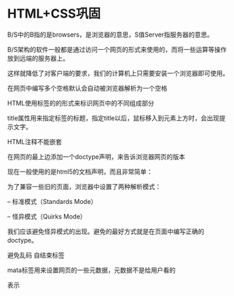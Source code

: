 # HTML+CSS巩固

B/S中的B指的是browsers，是浏览器的意思，S值Server指服务器的意思。

B/S架构的软件一般都是通过访问一个网页的形式来使用的，而将一些运算等操作放到远端的服务器上。

这样就降低了对客户端的要求，我们的计算机上只需要安装一个浏览器即可使用。

在网页中编写多个空格默认会自动被浏览器解析为一个空格

HTML使用标签的的形式来标识网页中的不同组成部分

title属性用来指定标签的标题，指定title以后，鼠标移入到元素上方时，会出现提示文字。

HTML注释不能嵌套

在网页的最上边添加一个doctype声明，来告诉浏览器网页的版本

现在一般使用的是html5的文档声明，而且非常简单：<!DOCTYPE html>

为了兼容一些旧的页面，浏览器中设置了两种解析模式：

– 标准模式（Standards Mode）

– 怪异模式（Quirks Mode）

我们应该避免怪异模式的出现。避免的最好方式就是在页面中编写正确的doctype。



避免乱码 <meta charset="utf-8" />    自结束标签

mata标签用来设置网页的一些元数据，元数据不是给用户看的

表示<link><base><script><style>和<title>不能表示的所有元数据

属性：

charset网页的字符集  content数据的内容	http-equiv	name数据的名称

```html
<meta charset="utf-8">
<!--指定字符集-->

<meta name="keywords" content="购物，电商"/>
<!--keywords表示网站的关键字 可以指定多个关键字 用逗号隔开-->

<meta name="description" content="小米官网直营小米公司旗下所有产品，包括Xiaomi手机系列Xiaomi 13、MIX、Redmi 红米系列、Redmi Note 12、K60、电视、笔记本、米家智能家居等，同时提供小米官方服务及售后支持."/>
<!--description用于网站的描述 会展示在搜索引擎的搜索结果中-->

<meta http-equiv="refresh" content="3;url=https://www.baidu.com"/>
<!--重定向功能 意为三秒后跳转到url指定地址-->
```



/<head>标签用来表示网页的元数据，head中包含了浏览器和搜索引擎使用的其他不可见信息

/<hr />标签是水平线标签，使用hr标签可以在页面中打印一条水平线，水平线可以将页面分成上下两个部分。

img标签alt属性：图片的描述

a标签 

href：链接地址  target：设置打开目标页面的位置，可选值：_blank新窗口、_self当前窗口。

hgroup:	用来为标题分组 可以将一组相关的标题同时放入hgroup中

blockquote: 引用 会有一个换行缩进效果

q；短引用 不会换行 有一个缩进效果

HTML预留字符的表示方法 使用实体名

![image-20230226210055004](D:\appdata\Typora\typora-user-images\image-20230226210055004.png)

##### 结构化语义标签

```html
<header>网页/某一部分的头部</header>
<main>网页的主体部分 一个页面中只有一个</main>
<footer>网页/某一部分的底部</footer>
<nav>网页中的导航</nav>
<aside>侧边栏</aside>
<article>一个独立的文章</article>
<section>表示一个独立的区块 用上面标签不能表示时 同这个</section>
```

```html
<span>没有语义 一般用于网页中选中文字</span>
```

SPAN 是行内元素，SPAN 的前后是不会换行的，它没有结构的意义，纯粹是应用样式

• CSS的样式表由一个一个的样式构成，一个样式又由选择器和声明块构成。

• 语法：

– 选择器 {样式名:样式值；样式名:样式值 ; }

– p {color:red ; font-size:12px;}

| 行内样式   | 不用填写选择器直接编写声明<p style="color: red;font-size: 30px"></p> |
| ---------- | ------------------------------------------------------------ |
| 内部样式表 | <style><br/>p{color:red; font-size: 30px;}<br/><br/></style> |
| 外部样式   | link标签引入<link rel="stylesheet" type="text/css" >         |

| 元素选择器               | 标签名 { }                                                   |
| ------------------------ | ------------------------------------------------------------ |
| 类选择器                 | .className { }                                               |
| ID选择器                 | \#id { }                                                     |
| 复合选择器（交集选择器） | – 选择器1选择器2{}可以选中同时满足多个选择器的元素           |
| 群组选择器               | 选择器1,选择器2,选择器3 { }可以同时使用多个选择器，多个选择器将被同时应用指定的样式 |
| 通用选择器               | *{ }同时选中页面中的所有                                     |
| 后代元素选择器           | 祖先元素 后代元素{} 用来选中指定元素的指定后代元素           |
| 子元素选择器             | 父元素 > 子元素{}  选中指定父元素的指定子元素                |

有时候，你需要选择本身没有标签，但是仍然易于识别的网页部位，比如段落首行

或鼠标滑过的连接。CSS为他们提供一些选择器：伪类和伪元素。

**伪类：**

a:link 正常链接

a:visited 访问过的链接

a:hover 鼠标滑过的链接

a:active  正在点击的

– :focus 获取焦点



 :before表示元素最前边的部分

一般before都需要结合content这个样式一起使用，

通过content可以向before或after的位置添加一些内容

 :after表示元素的最后边的部分



– ::selection   选中的元素使用样式

– :first-letter  首字母

– :first-line  首行

属性选择器

• 属性选择器可以挑选带有特殊属性的标签。

• 语法:

​					[属性名]选取含有指定属性的元素

​					[属性名="属性值"]选取含有指定属性值的元素

​					[属性名~="属性值"]

​					[属性名|="属性值"]

​					[属性名^="属性值"]选取属性值以指定内容开头的元素

​					[属性名$="属性值"]选取属性值以指定内容结尾的元素

​					[属性名*="属性值"]选取属性值包含指定内容的元素



:nth-child ()可以选中任意位置的子元素

 该选择器后边可以指定一个参数，指定要选中第几个子元素

 even 表示偶数位置的子元素

 odd 表示奇数位置的子元素



 :first-of-type

 :last-of-type

 :nth-of-type

 和:first-child这些非常的类似，

 只不过child，是在所有的子元素中排列

 而type，是在当前类型的子元素中排列



后一个兄弟元素选择器

 作用：可以选中一个元素后紧挨着的指定的兄弟元素

 语法：前一个 + 后一个



选中后边的所有兄弟元素

 语法：前一个 ~ 后边所有  

例

```css
span ~ p{
     background-color: yellow;
 }
```

否定伪类：

作用：可以从已选中的元素中剔除出某些元素

 语法：  :not(选择器)



在CSS中，祖先元素上的样式，也会被他的后代元素所继承,

利用继承，可以将一些基本的样式设置给祖先元素，这样所有的后代元素将会自动继承这些样式。

但是并不是所有的样式都会被子元素所继承，比如：背景相关的样式都不会被继承 边框相关的样式 定位相关的



优先级的规则

内联样式 ， 优先级  1000

id选择器，优先级  100

类和伪类， 优先级  10

元素选择器，优先级 1 

通配* ，   优先级 0

继承的样式，没有优先级

如果选择器的优先级一样，则使用靠后的样式。



###### 文本标签

em和strong

​      \- 这两个标签都表示一个强调的内容，

​        em主要表示语气上的强调,em在浏览器中默认使用斜体显示

​        strong表示强调的内容，比em更强烈，默认使用粗体显示



i标签中的内容会以斜体显示

b标签中的内容会以加粗显示

 h5规范中规定，对于不需要着重的内容而是单纯的加粗或者是斜体，就可以使用b和i标签



small标签中的内容会比他的父元素中的文字要小一些

在h5中使用small标签来表示一些细则一类的内容

比如：合同中小字，网站的版权声明都可以放到small



网页中所有的加书名号的内容都可以使用cite标签，表示参考的内容(样式上会有一点斜体)

   比如：书名 歌名 话剧名 电影名 。。。



q标签表示一个短的引用（行内引用）

q标签引用的内容，浏览器会默认加上引号

  blockquote标签表示一个长引用（块级引用）



使用sup标签来设置一个上标

sub标签用来表示一个下标



使用del标签来表示一个删除的内容  del标签中的内容，会自动添加删除线



ins表示一个插入的内容  ins中的的内容，会自动添加下划线



需要页面中直接编写一些代码

pre是一个预格式标签，会将代码中的格式保存，不会忽略多个空格

code专门用来表示代码

我们一般结合使用pre和code来表示一段代码

```html
		<pre>
			<code>
				window.onload = function(){
					alert("Hello World");
				};
			</code>
		</pre>
```

![image-20230226220100635](D:\appdata\Typora\typora-user-images\image-20230226220100635.png)

###### 列表

去掉项目符号  ul{ list-style: none;}

 分为三类 1、无序列表 2、有序列表 3、定义列表

ol、ul和li都是块元素

​      通过type属性可以修改无序列表的项目符号

可选值：

​          disc，默认值，实心的圆点

​          square，实心的方块

​          circle，空心的圆



 ol  type属性，可以指定序号的类型

可选值：

1，默认值，使用阿拉伯数字

a/A 采用小写或大写字母作为序号

 i/I 采用小写或大写的罗马数字作为序号



列表之间都是可以互相嵌套，可以在无序列表中放个有序列表,也可以在有序列表中放一个无序列表



定义列表用来对一些词汇或内容进行定义

使用dl来创建一个定义列表

​        dl中有两个子标签

​          dt ： 被定义的内容

​          dd ： 对定义内容的描述

同样dl和ul和ol之间都可以互相嵌套 

###### 单位

像素 px

- 像素是我们在网页中使用的最多的一个单位，一个像素就相当于我们屏幕中的一个小点，我们的屏幕实际上就是由这些像素点构成的,但是这些像素点，是不能直接看见。

- 不同显示器一个像素的大小也不相同，显示效果越好越清晰，像素就越小，之像素越大。

  百分比 %

- 也可以将单位设置为一个百分比的形式，这样浏览器将会根据其父元素的样式来计算该值

- 使用百分比的好处是，当父元素的属性值发生变化时,子元素也会按照比例发生改变

- 在我们创建一个自适应的页面时，经常使用百分比作为单位



em

- em和百分比类似，它是相对于当前元素的字体大小来计算的

- 1em = 1font-size

- 使用em时，当字体大小发生改变时，em也会随之改变

- 当设置字体相关的样式时，经常会使用em



颜色的单位

- 颜色的浓度需要一个0-255之间的值，255表示最大，0表示没有

- 浓度也可以采用一个百分数来设置，需要一个0% - 100%之间的数字

   使用百分数最终也会转换为0-255之间的数

    0%表示0

   100%表示255

  

也可以使用十六进制的rgb值来表示颜色，原理和上边RGB原理一样，

只不过使用十六进制数来代替，使用三组两位的十六进制数组来表示一个颜色

每组表示一个颜色   ,第一组表示红色的浓度，范围00-ff

​	第二组表示绿色的浓度，范围是00-ff

​	第三组表示蓝色的浓度，范围00-ff

​	语法：#红色绿色蓝色

红色： #ff0000

 像这种两位两位重复的颜色，可以简写

比如：#ff0000 可以写成 #f00        #abc  #aabbcc    



###### 字体

在网页中将字体分成5大类：

​        serif（衬线字体）

​        sans-serif（非衬线字体）

​        monospace （等宽字体）

​        cursive （草书字体）

​        fantasy （虚幻字体）

可以将字体设置为这些大的分类,当设置为大的分类以后，浏览器会自动选择指定的字体并应用样式，一般会将字体的大分类，指定为font-family中的最后一个字体  



设置文字的大小,浏览器中一般默认的文字大小都是16px

font-size设置的并不是文字本身的大小，在页面中，每个文字都是处在一个看不见的框中的，我们设置的font-size实际上是设置格的高度，并不是字体的大小， 一般情况下文字都要比这个格要小一些，也有时会比格大，根据字体的不同，显示效果也不能 



通过font-family可以指定文字的字体

该样式可以同时指定多个字体，多个字体之间使用,分开，当采用多个字体时，浏览器会优先使用前边的字体，

```css
font-family: arial , 微软雅黑;
```

​     

```css
@font-face{
	font-family:'mydont';
	src:url(''format("truetype");)
        /*format确保浏览器可以正常识别*/
}
```

用户通过我们的服务器去下载的字体 可能涉及版权问题

| font-style | 用来设置文字的斜体     |      |
| ---------- | ---------------------- | ---- |
| normal     | 默认值，文字正常显示   |      |
| italic     | 文字会以斜体显示       |      |
| oblique    | 文字会以倾斜的效果显示 |      |

大部分浏览器都不会对倾斜和斜体做区分， 也就是说我们设置italic和oblique它们的效果往往是一样的。一般我们只会使用italic。

font-weight 属性值bold可加粗

该样式也可以指定100-900之间的9个值，但是由于用户的计算机往往没有这么多级别的字体，所以达到我们想要的效果，也就是200有可能比100粗，300有可能比200粗，但是也可能是一样的



font-variant可以用来设置小型大写字母   

设置属性值small-caps 文本以小型大写字母显示

将所有的字母都以大写形式显示，但是小写字母的大写，要比大写字母的大小小一些。



字体问题：1、加载速度    2、版权   3、字体格式问题（ttf格式、woff等）



**简写**

在CSS中还为我们提供了一个样式叫font，使用该样式可以同时设置字体相关的所有样式,可以将字体的样式的值，统一写在font样式中，不同的值之间使用空格隔开 使用font设置字体样式时，斜体 加粗 小大字母，没有顺序要求，甚至可写可不写，如果不写则使用默认值，但是**要求文字的大小和字体必须写，而且字体必须是最后一个样式大小必须是倒数第二个样式**

实际上使用简写属性也会有一个比较好的性能



行间距 

并没有直接设置行间距的方法 只能通过设置行高line-height和字体大小来设置行间距, 网页中的文字实际上也是写在一个看不见的线中的，而文字会**默认在行高中垂直居中显示**

行间距 = 行高 - 字体大小

可以接收的值：

1.直接就收一个大小

2.可以指定一个百分数，则会相对于字体去计算行高

3.可以直接传一个数值，则行高会设置字体大小相应的倍数

对于单行文本来说，可以将行高设置为和父元素的高度一致，这样可以是单行文本在父元素中垂直居中

在font中也可以指定行高,在字体大小后可以添加/行高，来指定行高，该值是可选的，如果不指定则会使用默认值

```css
font: 30px/50px "微软雅黑";
```

| 文本样式名称    | 作用               | 可选样式                                                     |
| --------------- | ------------------ | ------------------------------------------------------------ |
| text-transform  | 设置文本的大小写   | capitalize 单词的首字母大写，通过空格来识别单词 uppercase lowercase |
| text-decoration | 用来设置文本的修饰 | underline   overline（上划线）line-through（删除线）         |
| text-align      | 设置文本的对齐方式 | left right center justify(两端对齐，通过调整文本间空格的大小) |

超链接会默认添加下划线，也就是超链接的text-decoration的默认值是underlin，如果需要去除超链接的下划线则需要将该样式设置为none



**letter-spacing**可以指定字符间距

word-spacing可以设置单词之间的距离 实际上就是设置词与词之间空格的大小



**text-indent**用来设置首行缩进

当给它指定一个正值时，会自动向右侧缩进指定的像素

如果为它指定一个负值，则会向左移动指定的像素,

通过这种方式可以将一些不想显示的文字隐藏起来，这个值一般都会使用em作为单位



###### 图标字体（icon-font）

在网页经常需要使用一些图标 可以通过图片来引用图标 但是图片比较大且不灵活

因此可以在使用图标时将其设置为字体 通过font-face对其进行引入

这样就可以通过使用字体的形式来使用图标

pros:小、灵活

网上有很多图标字体库 可以直接引入使用

将下载解压好的字体库中css和webfonts移动到项目中，通过link引入到网页（在文件中已通过font-face引入）

直接通过类命来使用图标字体

```html
<i class="fas/fab ......." style="font-size:80px; color:red;">颜色大小都可以设置</i>
```

若想不改变结构放置图标 可以通过伪类来实现

​		找到要设置图标的元素 通过before或after

​		在content中设置字体的编码

​		设置字体的样式

还可以通过实体来使用图标字体

​		&#x图表的编码 类命不能省略

```html
<span class="fas">&#xf0f3</span>
```



###### 行高line height

​	行高值文字占有的实际高度 可以通过line-height来设置

​	行高可以指定一个大小（px em） 也可以直接为行高设置一个整数

​	如果是一个整数的话，行高将会是字体的指定的倍数

行高会在字体框的上下平均分配

可以将行高设置为和高度一样的值，使单行元素在一个元素中垂直居中



##### BOX Model

内容区（content）

内边距（padding）

边框（border）

外边距（margin）:算是盒子外部

使用width height来设置盒子内容区的宽度 高度

width和height只是设置的盒子内容区的大小，而不是盒子的整个大小，

盒子可见框的大小由内容区，内边距和边框共同决定

属性值包括 length、percentage、auto

**length**以固定值为外边距。

**percentage**相对于**包含块**的*宽度*，以百分比值为外边距。

**auto**让浏览器自己选择一个合适的外边距。有时，在一些特殊情况下，该值可以使元素居中。



## 在现代浏览器中实现水平居中，可以使用

```css
  display:flex;
  justify-content:center;
```



###### border

使用border-width可以分别指定四个边框的宽度

如果在border-width指定了四个值，

则四个值会分别设置给 上 右 下 左，按照顺时针的方向设置的          

如果指定三个值，则三个值会分别设置给  上  左右 下

如果指定两个值，则两个值会分别设置给 上下 左右   

如果指定一个值，则四边全都是该值   

auto可居中

​          

除了border-width，CSS中还提供了四个border-xxx-width

xxx的值可能是top right bottom left  专门用来设置指定边的宽度   



color和style同理

style可选样式：solid实线   dotted点状边框   dashed虚线  double双线



大部分的浏览器中，边框的宽度和颜色都是有默认值，而边框的样式默认值都是none



**简写**

border

- 边框的简写样式，通过它可以同时设置四个边框的样式，宽度，颜色

- 而且没有任何的顺序要求

- border一指定就是同时指定四个边不能分别指定

  border-top border-right border-bottom border-left

  可以单独设置四个边的样式，规则和border一样，只不过它只对一个边生效



padding设置与border类似 有四个方向



###### padding

内边距会影响盒子的可见框的大小，元素的背景会延伸到内边距,

盒子的大小由内容区、内边距和边框共同决定

盒子可见框的宽度 = border-left-width + padding-left + width + padding-right + border-right-width

 可见框的高度 = border-top-width + padding-top + height + padding-bottom + border-bottom-width



###### margin

margin指的是当前盒子与其他和盒子之间的距离 它不会影响可见框的大小，而是会影响盒子的位置



由于页面中的元素都是靠左靠上摆放的，所以注意当我们设置上和左外边距时，会导致盒子自身的位置发生改变，而如果是设置右和下外边距会改变其他盒子的位置



外边距也可以指定为一个负值，如果外边距设置的是负值，则元素会向反方向移动



###### 相邻垂直外边距的重叠

- 在网页中相邻的垂直方向的外边距会发生外边距的重叠

   所谓的外边距重叠指**兄弟**元素之间的相邻外边距会取最大值而不是取和

  ​		特殊情况：一正一负 取其和

  ​						   两者都是负值 取绝对值较大的

  兄弟元素之间外边距的折叠是我们希望看到的 不需要处理

  

- 如果父子元素的垂直外边距相邻了，则**子元素**的外边距会设置给父元素

  父子元素外边距的折叠会影响我们页面的布局 因此必须要处理

  修改方式：给父元素使用padding-top 或者给父元素设置 border-top 



浏览器为了在页面中没有样式时，也可以有一个比较好的显示效果，所以为很多的元素都设置了一些默认的margin和padding，而它的这些默认样式，正常情况下我们是不需要使用的，默认样式会影响页面布局。

所以我们往往在**编写demo样式**之前需要将浏览器中的默认的margin和padding统统的去掉

```css
			*{
				margin: 0;
				padding: 0;
			}
```



```html
<link rel="stylesheet" href=".css/normalize.css">
```

**正式做项目**往往引入重置样式表：

reset.css 直接去除了浏览器的默认样式

normalize.css 对默认样式进行了统一



###### 盒子的水平布局

子盒撑开父内容区

子[左（margin+border+padding）+width+右（margin+border+padding]=父内容区宽度content

以上等式必须满足，如果相加结果使等式不满足则称为过度约束，等式会自动调整

**调整情况：**

如果这七个值中没有为auto的情况，则浏览器会自动调整margin-right以使等是满足

这七个之中有三个值可以设置成auto width	margin-left	margin-right

如果某个值为auto 则会自动调整auto那个值以使等式成立 

 width默认为auto margin默认为0

如果width和margin都设置为auto 则宽度会调整到最大 margin会设置为0

如果两个margin设置为auto ，width为固定值，则在调整时会使得margin-left=margin-right

所以常使用这个特点来使一个元素在其父元素内居中

如果width过大 可设置margin-right为负值使等式成立

###### 盒子的垂直布局

默认情况下父元素没有设置高度的情况下，父元素的高度被内容撑开

子元素是在父元素的内容区中排列的 如果子元素的大小超过了父元素，则子元素会从父元素中溢出

使用overflow属性设置父元素如何处理溢出的子元素（overflow-x单独处理水平 overflow-y单独处理垂直）

可选值：

visible: 默认值 即在父元素外显示  

hidden：溢出内容将会被裁剪 不会显示 

scroll: 生成两个滚动条 通过滚动条来查看完整内容

auto: 根据需要生成滚动条 不会生成多余的滚动条

###### **行内元素的盒模型**

行内元素不支持设置宽和高，

**水平**内联元素可以设置水平方向的padding、border且会正常显示，水平方向的相邻外边距不会重叠，而是求和

**垂直**可以设置垂直padding、border但是不会影响布局（不会将相邻元素往下挤，可能会覆盖），内联元素不支持垂直外边距margin 



通过**display**样式可以修改元素的类型

 可选值：

 inline：可以将一个元素作为内联元素显示

 block: 可以将一个元素设置块元素显示

 inline-block：将一个元素转换为行内块元素

​					可以使一个元素既有行内元素的特点又有块元素的特点 	既可以设置宽高，又不会独占一行

 table: 表格

 none: 不显示元素，并且元素**不会在页面中继续占有位置**



**visibility**

- 可以用来设置元素的隐藏和显示的状态

- 可选值：

  visible 默认值，元素默认会在页面显示

  hidden 元素会隐藏不显示 

使用 visibility:hidden;隐藏的元素虽然**不会在页面中显示， 但是它的位置会依然保持**



**box-sizing**属性：用来设置盒子尺寸的计算方式（设置width和height的作用）

可选值：

​		content-box:默认值 宽度和高度用来设置内容去的大小

​		border-box:宽度和高度用来设置整个盒子可见框的大小

​				即width和height指的是内容去和 内边距和边框的总大小

 

**outline**:用来设置元素的轮廓线，用法和hover一致

​		轮廓和边框不同的点，就是轮廓不会影响可见框的大小，不会影响布局

用处：可能会在hover时添加一个outline效果 增加视觉效果



**box-shadow**:用来设置元素的阴影效果 同样不会影响页面布局  

默认处于元素的正下方，且大小和元素一致，不会显示

第一个值：水平偏移量 设置阴影的水平位置 正值向右移动 负值向左移动

第二个值：垂直偏移量 设置阴影的垂直位置 正值向下移动 负值向上移动

第三个值： 阴影的模糊半径

第四个值： 阴影的颜色 一般会选择rgba一个偏透明的颜色



**border-radius**：用来设置圆角  设置的是圆的半径大小

border-（top/bottom) - (left/right) -radius 可分别给四个角设置圆角

三个值： 左上  右上/左下  右下

两个值：左上/右下 	右上/左下

border-radius：50% 圆形



文档流处在网页的最底层，它表示的是一个页面中的位置，我们所创建的元素默认都处在文档流中

 元素在文档流中的特点

块元素

​          1.块元素在文档流中会独占一行，块元素会自上向下排列。

​          2.块元素在文档流中默认宽度是父元素的100%

​          3.块元素在文档流中的高度默认被内容撑开

内联元素

​          1.内联元素在文档流中只占自身的大小，会默认从左向右排列，

​            如果一行中不足以容纳所有的内联元素，则换到下一行，继续自左向右。

​          2.在文档流中，内联元素的宽度和高度默认都被内容撑开  



##### 浮动

如果希望块元素在页面中水平排列，可以使块元素脱离文档流。使用float来使元素浮动，从而脱离文档流

可选值：

none，默认值，元素默认在文档流中排列

left，元素会立即脱离文档流，向页面的左侧浮动

right，元素会立即脱离文档流，向页面的右侧浮动

- 当为一个元素设置浮动以后（float属性是一个非none的值），元素会立即脱离文档流
- 元素脱离文档流以后，它下边的元素会立即向上移动元素浮动以后，会尽量向页面的左上或这是右上漂浮，
- 浮动元素默认不会从父元素中移出

-  浮动元素向左或者向右移时，不会超过它前面的浮动元素

- 如果浮动元素上边是一个没有浮动的块元素，则浮动元素不会超过块元素

- 浮动的元素不会超过他上边的兄弟元素，最多最多一边齐

作用：浮动使得页面中的元素可以水平排列，通过浮动可以制作一些水平方向的布局



浮动的元素不会盖住文字，文字会自动环绕在浮动元素的周围，所以我们可以通过浮动来设置文字环绕图片的效果



块元素

脱离文档流以后，高度和宽度都被内容撑开，块元素不再独占页面一行

行内元素

脱离文档流之后，会变成块元素，特点和块元素一样

即：**脱离文档流之后，不再区分行内元素和块元素**



##### 高度塌陷

在文档流中，父元素的高度默认是被子元素撑开的，也就是子元素多高，父元素就多高。

但是当为子元素设置浮动以后，子元素会完全脱离文档流，此时将会导致子元素无法撑起父元素的高度，导致父元素的高度塌陷。

由于父元素的高度塌陷了，则父元素下的所有元素都会向上移动，这样将会导致页面布局混乱。

所以在开发中一定要避免出现高度塌陷的问题,我们可以将父元素的高度写死，以避免塌陷的问题出现，

但是一旦高度写死，父元素的高度将不能自动适应子元素的高度，所以这种方案是不推荐使用的

父元素高度写死后：子元素东西少——》留空白    子元素东西多——》会溢出



###### BFC 块级格式化上下文

###### 解决方案一：

根据W3C的标准，在页面中元素都一个隐含的属性叫做Block Formatting Context，简称BFC，该属性可以设置打开或者关闭，默认是关闭的。

当开启元素的BFC以后，元素将会具有如下的特性：

 1.父元素的垂直外边距不会和子元素重叠 

 2.开启BFC的元素不会被浮动元素所覆盖

 3.开启BFC的元素可以包含浮动的子元素



如何开启元素的BFC

1.设置元素浮动

- 使用这种方式开启，虽然可以撑开父元素，但是会导致父元素的宽度丢失，而且使用这种方式也会导致下边的元素上移，不能解决问题

2.设置元素绝对定位

3.设置元素为inline-block

- 可以解决问题，但是会导致宽度丢失，不推荐使用这种方式

4.将元素的overflow设置为一个非visible的值



推荐方式：将overflow设置为hidden是副作用最小的开启BFC的方式。  



###### 解决方法二

**clear**可以用来清除其他浮动元素对当前元素的影响

可选值：

none，默认值，不清除浮动

left，清除左侧浮动元素对当前元素的影响

right，清除右侧浮动元素对当前元素的影响

both，清除两侧浮动元素对当前元素的影响

原理：浏览器自动为元素添加一个上边距 以使其位置不受其他元素的影响



可以直接在高度塌陷的父元素的最后，添加一个空白的div，

由于这个div并没有浮动，所以他是可以撑开父元素的高度的，然后在对其进行清除浮动，这样可以通过这个空白的div来撑开父元素的高度，

基本没有副作用



使用这种方式虽然可以解决问题，但是会在页面中添加多余的结构。

```css
			div class="clear"></div>

			.clear{
				clear: both;
			}
```



###### 解决方法三

 after伪类是行内元素  默认不会独占一行，可以通过after伪类向元素的最后添加一个空白的块元素，然后对其清除浮动，

这样做和添加一个div的原理一样，该伪类没有浮动也没有脱离文档流，因此可以达到一个相同的效果父类可以被撑开，而且不会在页面中添加多余的div，这是我们最推荐使用的方式，几乎没有副作用



解决外边距重叠：

```css
.box1::before{
	content:'';
	display:table;
	/*既不占地方又能够隔开父元素和子元素*/
}
```

**同时解决高度塌陷和外边距重叠的问题**

```css
.clearfix::before,
.clearfix::after{
	content:'';
	display:table;
	clear:both;
}
```

**现在已经不用这种方式进行布局了！！！**

##### 定位Position

定位：

- 定位指的就是将指定的元素摆放到页面的任意位置，通过定位可以任意的摆放元素

- 通过position属性来设置元素的定位
- 默认值为static  默认情况下未开启定位

  

###### 相对定位

不会像margin影响别人 margin top/left影响自己  bottom/right影响别人

relative是相对原来的位置进行位移，参照原先位置



当元素的position属性设置为relative时，则开启了元素的相对定位

1.当开启了元素的相对定位以后，而不设置偏移量时，**元素不会发生任何变化**

2.相对定位是相对于元素在文档流中原来的位置进行定位

 3.相对定位的元素不会脱离文档流

 4.相对定位会使元素提升一个层级

 5.相对定位不会改变元素的性质，块还是块，内联还是内联



当开启了元素的定位（position属性值是一个非static的值）时，

可以通过left right top bottom四个属性来设置元素的偏移量

 left：元素相对于其定位位置的左侧偏移量

 right：元素相对于其定位位置的右侧偏移量

 top：元素相对于其定位位置的上边的偏移量

 bottom：元素相对于其定位位置下边的偏移量



通常偏移量只需要使用两个就可以对一个元素进行定位，

一般选择水平方向的一个偏移量和垂直方向的偏移量来为一个元素进行定位



###### 绝对定位

当position属性值设置为absolute时，则开启了元素的绝对定位



1.开启绝对定位，**会使元素脱离文档流**

2.开启绝对定位以后，如果不设置偏移量，则**元素的位置不会发生变化**

3.绝对定位会改变元素的性质，内联元素变成块元素，块元素的宽度和高度默认都被内容撑开

4.绝对定位是相对于离他最近的开启了定位的祖先元素进行定位的（一般情况，开启了子元素的绝对定位都会同时开启父元素的相对定位）

如果所有的祖先元素都没有开启定位，则会相对于浏览器窗口进行定位

5.绝对定位会使元素提升一个层级



包含块：

​	-正常情况下包含块就是离当前元素最近的**祖先块元素**

​	-绝对定位情况下  包含块就是离它最近的开启定位的祖先元素

​		如果所有的祖先元素元素都没有开启定位 则根元素就是他的包含块

​		html根元素——>初始包含块



水平布局

left+左（margin+border+padding）+width+右（margin+border+padding)+right=包含块content.width

当我们开启绝对定位后，水平方法先打个布局等式就要添加left和right两个值 此时规则和之前一样只是多添加了两个值 当发生了过度约束：

​		有auto直接调整auto

​		没有auto则自动调整right的值以使等式成立

​		**可设置auto的值：margin width left right**

​		left和right的值默认是auto 所以如果不指定left和right 若等式不成立时，会自动调整这两个值

​		margin-left/right:auto会有居中效果  left/right：auto 自动调整right

​		且left/right调整的优先级高于margin



垂直布局

垂直方向上的布局也必须要满足

top+上（margin+border+padding）+height+下（margin+border+padding)+bottom=包含块content.height

###### 固定定位

 当元素的position属性设置fixed时，则开启了元素的固定定位

 固定定位也是一种绝对定位，它的大部分特点都和绝对定位一样

不同的是：

固定定位永远都会相对于浏览器窗口进行定位

固定定位会固定在浏览器窗口某个位置，不会随滚动条滚动

```
错的：
（即和所有的元素都不在一个图层）

可以理解为relative和absolute比原网页高了一个图层 fixed比他们再高一个图层 
只要是定位 层级就是一样的 由index决定层级
```



###### 粘滞定位

position:sticky则开启元素的粘滞定位

粘滞定位和相对定位的特点基本一致，不同的是粘滞定位可以在元素到达某个位置时将其固定



###### 层级

如果定位元素的层级是一样，则下边的元素会盖住上边的

通过z-index属性可以用来设置元素的层级，可以为z-index指定一个正整数作为值，该值将会作为当前元素的层级

层级越高，越优先显示

祖先元素永远不会盖住后代元素

对于没有开启定位的元素不能使用z-index



大范围一般用浮动、块元素来解决 定位往往应用于小规模



##### 背景

###### **background-image**

来设置背景图片

- 语法：background-image:url(相对路径);



- 如果背景图片大于元素，默认会显示图片的左上角

- 如果背景图片和元素一样大，则会将背景图片全部显示

- 如果背景图片小于元素大小，则会默认将背景图片平铺以充满元素



可以同时为一个元素指定背景颜色和背景图片，这样背景颜色将会作为背景图片的底色，一般情况下设置背景图片时都会同时指定一个背景颜色



###### **background-repeat**

用于设置背景图片的重复方式

可选值：

 repeat，默认值，背景图片会双方向重复（平铺）

 no-repeat ，背景图片不会重复，有多大就显示多大

 repeat-x， 背景图片沿水平方向重复

 repeat-y，背景图片沿垂直方向重复



背景图片默认是贴着元素的左上角显示

###### **background-position**

可以调整背景图片在元素中的位置

可选值：

该属性可以使用 top right left bottom center中的两个值

​       top left 左上 	bottom right 右下

如果只给出一个值，则第二个值默认是center



也可以直接指定两个偏移量，第一个值是水平偏移量

​         \*        - 如果指定的是一个正值，则图片会向右移动指定的像素

​         \*        - 如果指定的是一个负值，则图片会向左移动指定的像素

 第二个是垂直偏移量  

​         \*        - 如果指定的是一个正值，则图片会向下移动指定的像素

​         \*        - 如果指定的是一个负值，则图片会向上移动指定的像素



###### **background-attachment**

设置为fixed时，背景图片的定位永远相对于浏览器的窗口，背景图片不会跟随元素的移动而移动（默认值为scroll，背景元素会跟随元素移动）



###### **background-clip**

设置背景范围

可选值：

border-box:默认值 背景会出现在边框的下面

padding-box:背景不会出现在边框，只出现在内容区和内边距

center-box：背景只会出现在内容区

###### **background-origin**:

背景图片的偏移量计算原点

​	padding-box:默认值 从内边距开始计算

​	content-box:内容区处计算

​	border-box:从边框初开始计算

###### **background-size**

设置背景图片的大

第一个值表示宽度	第二个值表示高度

如果只写一个 则第二个值默认为auto

cover 图片比例不变 将元素铺满

contain 图片比例不变 将图片在元素中完整显示



###### **简写background**

所有的属性都可以由此简写  并且没有任何的顺序要求

但是size一定要写在position后面 (且要/)

origin和clip值相同 因此origin必须写在clip前面

```css
.box{
background:url("") red center center/contain no-repeat;
}
```



###### 雪碧图（精灵图）

为了解决浏览器只立刻加载Link中的外部资源从而导致的切换图片闪烁的体验不佳问题

可以将三个图片整合为一张图片，这样可以同时将三张图片一起加载，就不会出现闪烁的问题了，然后在通过background-position来切换要显示的图片的位置，这种技术叫做图片整合技术（CSS-Sprite）,这种图我们成为雪碧图 又称精灵图



一上来浏览器只会加载link.png由于hover和active的状态没有马上触发，所以hover.png和active.png并不是立即加载的

当hover被触发时，浏览器才去加载hover.png

 当active被触发时，浏览器才去加载active.png

用法：

- 第一步:先测量精灵图局部的大小,设置为盒子的宽和高
- 第二步:测量精灵图局部的坐标值,设置为背景定位的负值



pros:

1 将多个图片整合为一张图片里，浏览器只需要发送一次请求，可以同时加载多个图片， 提高访问效率，提高了用户体验。

2 将多个图片整合为一张图片，减小了图片的总大小，提高请求的速度，增加了用户体验



######  渐变

渐变是图片 需要通过background-image来设置

线性渐变：linear-gradient（red,yellow）红色到黄色 默认是从顶到底

线性渐变的开头 可以指定一个渐变的方向

to left/to right/to bottom/to top	top left

xxxdeg  deg表示度数

（0~1）turn  turn是圈 顺时针

可以设置多个颜色 默认平均分配



##### 表格

在HTML中，使用table标签来创建一个表格

在table标签中使用tr来表示表格中的一行，有几行就有几个tr

 在tr中需要使用td来创建一个单元格，有几个单元格就有几个td

rowspan用来设置纵向的合并单元格	colspan横向的合并单元格



###### 长表格

有一些情况下表格是非常的长的，这时就需要将表格分为三个部分，表头，表格的主体，表格底部， 在HTML中为我们提供了三个标签：

​          thead 表头

​          tbody 表格主体

​          tfoot 表格底部

​          

这三个标签的作用，就来区分表格的不同的部分，他们都是table的子标签，都需要直接写到table中，tr需要写在这些标签当中  

​        thead中的内容，永远会显示在表格的头部

​        tfoot中的内容，永远都会显示表格的底部

​        tbody中的内容，永远都会显示表格的中间

​        

如果表格中没有写tbody，浏览器会自动在表格中添加tbody

并且将所有的tr都放到tbody中，所以注意tr并不是table的子元素，而是tbody的子元素

通过table > tr 无法选中行 需要通过tbody > tr

###### 样式

table和td边框之间默认有一个距离，通过**border-spacing**属性可以设置这个距离

**border-collapse**可以用来设置表格的边框合并，如果设置了边框合并，则border-spacing自动失效

table是一个块元素

```css
			 * 设置隔行变色
			 */
			tr:nth-child(even){
				background-color: #bfa;
			}
```

默认情况下元素在td中是垂直居中的，可以通过**vertical-align**和**text-align**来调整位置

垂直居中方法：

```html
<div class="box1">
    <div class="box2"></div>
</div>
<style>
    .box1{
        width:300px;
        height:300px;
        background-color:red;
        /*将元素设置为单元格*/
        display:table-cell;
        /*垂直方向块元素和文字都可以实现 水平方向text-align只能实现文字居中 块元素还是要用margin auto*/
        /*一定是table-cell 不是的话不能用vertical-align*/
        vertical-align:middle;
	}
    .box2{
        width:100px;
        height:100px;
        background-color:blue;
        margin:0 auto;
    }
</style>
```

以前表格更多的情况实际上是用来对页面进行布局的，但是这种方式早已被CSS所淘汰了

​      表格的列数由td最多的那行决定

​      表格是可以嵌套，可以在td中在放置一个表格

###### 表单

表单的作用就是用来将用户信息提交给服务器的

比如：百度的搜索框 注册 登录这些操作都需要填写表单



使用form标签创建一个表单，form标签中必须指定一个action属性，该属性指向的是一个服务器的地址

当我们提交表单时将会提交到action属性对应的地址  



使用form创建的仅仅是一个空白的表单，我们还需要向form中添加不同的表单项

```html
<form action="target.html">	
			<!-- 
				在表单中可以使用fieldset来为表单项进行分组，
				可以将表单项中的同一组放到一个fieldset中
			-->
			<fieldset>
				
				<!-- 在fieldset可以使用legend子标签，来指定组名 -->
				<legend>用户信息</legend>
				<!-- 
					在html中还为我们提供了一个标签，专门用来选中表单中的提示文字的
					label标签
					该标签可以指定一个for属性，该属性的值需要指定一个表单项的id值
				-->
				<label for="um">用户名</label>
				<input id="um" type="text" name="username"  /> <br /><br />
				<label for="pwd">密码 </label>
				<input id="pwd" type="password" name="password" /> <br /><br />
			</fieldset>
			
			<fieldset >
				
				<legend>用户爱好</legend>
			
			<!--
				单选按钮
					- 使用input来创建一个单选按钮，它的type属性使用radio
					- 单选按钮通过name属性进行分组，name属性相同是一组按钮
					- 像这种需要用户选择但是不需要用户直接填写内容的表单项，
						还必须指定一个value属性，这样被选中的表单项的value属性值将会最终提交给服务器
						
					如果希望在单选按钮或者是多选框中指定默认选中的选项，
						则可以在希望选中的项中添加checked="checked"属性
			-->
			性别  <input type="radio" name="gender" value="male" id="male" /><label for="male">男</label>
				<input type="radio" name="gender" value="female" checked="checked" id="female" /><label for="female">女</label> 
				<br /><br />
			
			<!-- 
				多选框
					- 使用input创建一个多选框，它的type属性使用checkbox
			-->
			爱好 	<input type="checkbox" name="hobby" value="zq" />足球
				<input type="checkbox" name="hobby" value="lq" />篮球
				<input type="checkbox" name="hobby" value="ymq" checked="checked" />羽毛球
				<input type="checkbox" name="hobby" value="ppq" checked="checked"/>乒乓球
			<br /><br />
			
			</fieldset>
			
			<!-- 
				下拉列表
					- 使用select来创建一个下拉列表
					下拉列表的name属性需要指定给select，而value属性需要指定给option
					可以通过在option中添加selected="selected"来将选项设置为默认选中
					
					当为select添加一个multiple="multiple"，则下拉列表变为一个多选的下拉列表
			-->
			你喜欢的明星 
				<select name="star">
					
					<!-- 
						在select中可以使用optgroup对选项进行分组
							同一个optgroup中的选项是一组
						可以通过label属性来指定分组的名字	
					-->
					<optgroup label="女明星">
						<!-- 在下拉列表中使用option标签来创建一个一个列表项 -->
						<option value="fbb">范冰冰</option>
						<option value="lxr">林心如</option>
						<option value="zw">赵薇</option>
					</optgroup>
					
					<optgroup label="男明星">
						<option value="zbs" selected="selected">赵本山</option>
						<option value="ldh">刘德华</option>
						<option value="pcj">潘长江</option>
					</optgroup>
					
				</select>
			
			<br /><br />
			
			<!--
				使用textarea创建一个文本域
			-->
			自我介绍  <textarea name="info"></textarea>
			
			<br /><br />
			
			<!-- 
				提交按钮可以将表单中的信息提交给服务器
				使用input创建一个提交按钮,它的type属性值是submit
				在提交按钮中可以通过value属性来指定按钮上的文字
			-->
			<input type="submit" value="注册" />
			
			<!--
				<input type="reset" />可以创建一个重置按钮，
					点击重置按钮以后表单中内容将会恢复为默认值
			-->
			<input type="reset" />
			
			<!-- 
				使用input type=button可以用来创建一个单纯的按钮，
					这个按钮没有任何功能，只能被点击
			-->
			<input type="button" value="按钮" />
			
			<!--
				除了使用input，也可以使用button标签来创建按钮
				这种方式和使用input类似，只不过由于它是成对出现的标签
					使用起来更加的灵活
			-->
			<br /><br />
			<button type="submit">提交</button>
			<button type="reset">重置</button>
			<button type="button">按钮</button>
			
		</form>
```

使用input来创建一个文本框，它的type属性是text,如果希望表单项中的数据会提交到服务器中，还必须给表单项文本框：指定一个name属性,name表示提交内容的名字	

密码框:使用input创建一个密码框，它的type属性值是password						



用户填写的信息会附在url地址的后边以查询字符串的形式发送给服务器
					url地址?查询字符串
				格式：
					属性名=属性值&属性名=属性值&属性名=属性值&属性名=属性值
在文本框中也可以指定value属性值，该值将会作为文本框的默认值显示



input type可以设置为email 提交时自动对文本格式进行检查 正则就不用自己写了



autocomplete="off"关闭自动补全

readonly 将表单设置为只读 数据会提交

disabled 将表单设置为禁用 数据不会提交

autofocus 设置表单自动获取焦点



##### 过渡（transition）

###### transition-property:

指定要执行过渡的属性 多个属性之间使用逗号隔开

如果所有属性之间都需要过渡 则使用all关键字 大部分属性都支持过渡效果

过渡必须是从一个有效值到另一个有效值

###### transition-duration

指定过渡效果的持续时间

###### transition-timing-function

过渡的时序函数 ease 默认值 慢速开始先加速再减速

linear线性的	 ease-in 加速运动	 ease-out 减速运动 	ease-in-out 先加速后减速

cubic-bezier()来指定时序函数 贝塞尔曲线

##### Less

一门css预处理语言 是一个css的增强版，通过编写更少的代码实现更强大的功能

在less中添加了许多新特性：对变量的支持 对mixin的支持

less语法大体上和css语法一致，但是其中增添了许多对css的扩展

​	所以浏览器无法直接执行less 要先转成css 再由浏览器执行

```css
html{
--color:#ffa;
--length:100px;
}
/*其他地方要引用时 直接var(--color);*/
/*但是这些是css新特性 兼容性不太好*/
/*width:calc(200px*2)计算函数*/
```

###### 变量

在变量中可以存储任意的值 并且可以在任意需要时刻修改它

变量的语法： @变量名

```less
@a:100px;
@b:box6；
    .box{
        //使用变量时，如果直接使用则以 @变量名 的形式直接使用即可
    width:@a;
    }
    //作为类名，或者一部分值使用时 必须以@{变量名}的形式使用
    .@{b}{
        width:@a;
        }
    //变量重名时，优先使用比较近的变量
    //可以在变量声明前就使用变量
    .p2:extend(.p1){
        //表示p2基于p1样式的扩展
        //对当前选择器扩展指定选择器的样式
        }
    .p3{
        .p1();
        //相当于直接对p1的样式进行了复制
        //mixin
        }
    //使用该类选择器时可以在选择器后面添加一个括号，这时我们实际上就创建了一个mixins
    .p4(@w,@q){
        width:@w;
        height:@q;
        }
    .p5{
        //调用混合函数 按顺序传参
        .p4(200px,200px);
        }
```



##### 弹性盒（flex）

**布局的传统解决方案，基于盒状模型，依赖 display属性 + position属性 + float属性。**

flex（弹性盒 伸缩盒）

​	-css中又一种布局手段 主要用来代替浮动来完成布局

​	-flex可以使元素具有弹性 让元素随页面大小的改变而改变

即父级元素采用flex布局，则父级元素为容器，全部子元素自动成为项目

###### 弹性容器

要使用弹性盒必须先设置一个弹性容器

display:flex；块级弹性容器

display:inline-flex;行内弹性容器

1. **flex-direction**   主轴方向

   row（默认值）：主轴为水平方向，起点在左端。 

   row-reverse：主轴为水平方向，起点在右端。

    column：主轴为垂直方向，起点在上沿。

    column-reverse：主轴为垂直方向，起点在下沿。

   **主轴**：弹性元素的排列方向

   **侧轴**：与主轴垂直方向的 称为侧轴

2. flex-wrap        主轴一行满了换行

   nowrap (默认值) 不换行压缩宽度
   wrap    换行
   wrap-reverses 反向换行

3. flex-flow        1和2的组合

   flex-low: [flex-direction] [flex-wrap]

   

4. justify-content  **主轴元素对齐方式**

   flex-start (默认)靠着main-start对齐//参考常见术语(一般是左方向)
   flex-end   靠着main-end对齐//参考常见术语(一般是右方向)
   center     靠着主轴居中对齐//一般就是居中对齐
   space-between 两端对齐，靠着容器壁，剩余空间平分
   space-around  分散对齐，不靠着容器壁，剩余空间在每个项目二侧平均分配
   space-evenly  平均对齐，不靠着容器壁，剩余空间平分

   

5. align-items     辅轴元素对齐方式//单行

   flex-start：交叉轴的起点对齐。
   flex-end：交叉轴的终点对齐。
   center：交叉轴的中点对齐。
   baseline: 项目的第一行文字的基线对齐。
   stretch（默认值）伸展：如果项目未设置高度或设为auto，将占满整个容器的高度。

   

6. align-content    辅轴行对齐方式//多行

  flex-start (每一行)(默认)靠着cross-start对齐//参考常见术语(一般是左方向)
  flex-end   （每一行)靠着cross-end对齐//参考常见术语(一般是右方向)
  center     (每一行)靠着cross线居中对齐//一般就是居中对齐
  space-between (每一行)两端对齐，靠着容器上下壁，剩余空间平分
  space-around  (每一行)分散对齐，不靠着容器壁，剩余空间在每个项目二侧平均分配
  strentch      (每一行)伸缩，占满整个高度

  

###### 弹性元素

**flex-grow**：长大

​	指定弹性元素的伸展系数 当父元素有多余空间时，子元素如何伸展

​	0/initial:默认 不放大

​	n:放大因子

**flex-shrinik**: 缩小 

​	当容器主轴 “空间不足” 且 “禁止换行” 时, flex-shrink才有意义，该属性的值,称为收缩因子, 常见的属性值如下:

​	1/initial 默认值 允许收缩

​	0禁止收缩

​	n 收缩因子

**align-self**: 覆盖container align-items 属性

​	auto：默认值 继承align-items属性值

​	flex-start	与交叉轴起始线对齐

​	flex-end	与交叉轴终止线对齐

​	center	与交叉轴中间线对齐: 居中对齐

​	stretch	在交叉轴方向上拉伸

​	baseline	与基线对齐(与内容相关用得极少)

**container align-items** 属性 



**order** 排序 	就是将元素重新排序

**flex-basis**: 有效宽度



##### 像素

分辨率是指在长和宽的两个方向上各拥有的像素个数

像素的大小取决于显示器的分辨率，相同面积不同分辨率的显示屏，其像素点大小就不相同。

在前端开发中像素分为 **CSS像素** 和 **物理像素** 

###### CSS像素

在编写网页时 我们所用的像素都是CSS像素

​	浏览页面时，需要将CSS像素转换为物理像素然后呈现

一个CSS像素最终由几个物理像素呈现 由浏览器决定

​	默认情况下，一个CSS像素=一个物理像素



视口（viewport）

屏幕中用来显示网页的区域

可以通过查看视口来观察CSS像素和物理像素的比值

默认情况下

​	1920px(CSS) 1920（物理） 此时CSS：物理=1：1

放大两倍情况下

​	视口宽度960px(CSS)	1920px(物理) 此时CSS：物理=1：2

可以用过改变视口的大小来改变CSS像素和物理像素的比值